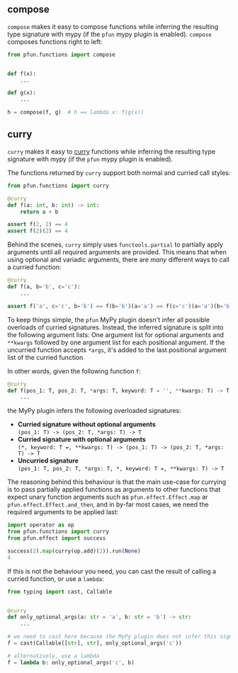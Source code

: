 ## compose

`compose` makes it easy to compose functions while inferring the resulting type signature with mypy (if the `pfun` mypy plugin is enabled).
`compose` composes functions right to left:

```python
from pfun.functions import compose


def f(x):
    ...

def g(x):
    ...

h = compose(f, g)  # h == lambda x: f(g(x))
```

## curry
`curry` makes it easy to [curry](https://en.wikipedia.org/wiki/Currying) functions while inferring the resulting type signature with mypy (if the `pfun` mypy plugin is enabled).

The functions returned by `curry` support both normal and curried call styles:

```python
from pfun.functions import curry

@curry
def f(a: int, b: int) -> int:
    return a + b

assert f(2, 2) == 4
assert f(2)(2) == 4
```

Behind the scenes, `curry` simply uses `functools.partial` to partially
apply arguments until all required arguments are provided. This means
that when using optional and variadic arguments, there are _many_ different
ways to call a curried function:

```python
@curry
def f(a, b='b', c='c'):
    ...

assert f('a', c='c', b='b') == f(b='b')(a='a') == f(c='c')(a='a')(b='b') == ...
```

To keep things simple, the `pfun` MyPy plugin doesn't infer all possible overloads of curried signatures. Instead, the inferred signature is split into the following argument lists: One argument list for optional arguments and `**kwargs` followed by one argument list for each positional argument. If the uncurried function accepts `*args`, it's added to the last positional argument list of the curried function

In other words, given the following function `f`:
```python
@curry
def f(pos_1: T, pos_2: T, *args: T, keyword: T = '', **kwargs: T) -> T:
    ...
```
the MyPy plugin infers the following overloaded signatures:

- **Curried signature without optional arguments**  
`(pos_1: T) -> (pos_2: T, *args: T) -> T`
- **Curried signature with optional arguments**  
`(*, keyword: T =, **kwargs: T) -> (pos_1: T) -> (pos_2: T, *args: T) -> T`
- **Uncurried signature**  
`(pos_1: T, pos_2: T, *args: T, *, keyword: T =, **kwargs: T) -> T`

The reasoning behind this behaviour is that the main use-case for currying is
to pass partially applied functions as arguments to other functions that expect
unary function arguments such as `pfun.effect.Effect.map` ar `pfun.effect.Effect.and_then`,
and in by-far most cases, we need the required arguments to be applied last:

```python
import operator as op
from pfun.functions import curry
from pfun.effect import success

success(2).map(curry(op.add)(2)).run(None)
4
```

If this is not the behaviour you need, you can cast the result of calling a curried function,
or use a `lambda`:
```python
from typing import cast, Callable


@curry
def only_optional_args(a: str = 'a', b: str = 'b') -> str:
    ...

# we need to cast here because the MyPy plugin does not infer this signature
f = cast(Callable[[str], str], only_optional_args('c'))

# alternatively, use a lambda
f = lambda b: only_optional_args('c', b)
```
